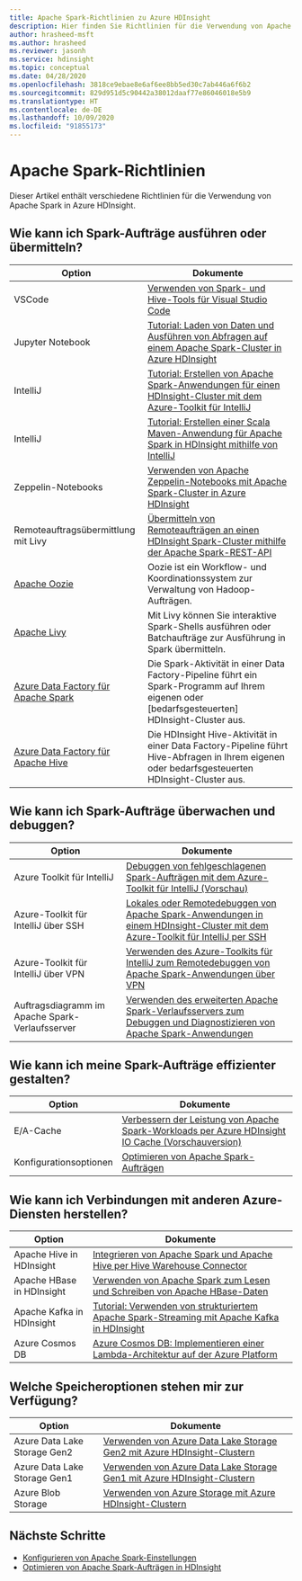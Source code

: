 ```yaml
---
title: Apache Spark-Richtlinien zu Azure HDInsight
description: Hier finden Sie Richtlinien für die Verwendung von Apache Spark in Azure HDInsight.
author: hrasheed-msft
ms.author: hrasheed
ms.reviewer: jasonh
ms.service: hdinsight
ms.topic: conceptual
ms.date: 04/28/2020
ms.openlocfilehash: 3818ce9ebae8e6af6ee8bb5ed30c7ab446a6f6b2
ms.sourcegitcommit: 829d951d5c90442a38012daaf77e86046018e5b9
ms.translationtype: HT
ms.contentlocale: de-DE
ms.lasthandoff: 10/09/2020
ms.locfileid: "91855173"
---
```

# <a name="apache-spark-guidelines"></a>Apache Spark-Richtlinien

Dieser Artikel enthält verschiedene Richtlinien für die Verwendung von Apache Spark in Azure HDInsight.

## <a name="how-do-i-run-or-submit-spark-jobs"></a>Wie kann ich Spark-Aufträge ausführen oder übermitteln?

| Option | Dokumente |
|---|---|
| VSCode | [Verwenden von Spark- und Hive-Tools für Visual Studio Code](../hdinsight-for-vscode.md) |
| Jupyter Notebook | [Tutorial: Laden von Daten und Ausführen von Abfragen auf einem Apache Spark-Cluster in Azure HDInsight](./apache-spark-load-data-run-query.md) |
| IntelliJ | [Tutorial: Erstellen von Apache Spark-Anwendungen für einen HDInsight-Cluster mit dem Azure-Toolkit für IntelliJ](./apache-spark-intellij-tool-plugin.md) |
| IntelliJ | [Tutorial: Erstellen einer Scala Maven-Anwendung für Apache Spark in HDInsight mithilfe von IntelliJ](./apache-spark-create-standalone-application.md) |
| Zeppelin-Notebooks | [Verwenden von Apache Zeppelin-Notebooks mit Apache Spark-Cluster in Azure HDInsight](./apache-spark-zeppelin-notebook.md) |
| Remoteauftragsübermittlung mit Livy | [Übermitteln von Remoteaufträgen an einen HDInsight Spark-Cluster mithilfe der Apache Spark-REST-API](./apache-spark-livy-rest-interface.md) |
|[Apache Oozie](../hdinsight-use-oozie-linux-mac.md)|Oozie ist ein Workflow- und Koordinationssystem zur Verwaltung von Hadoop-Aufträgen.|
|[Apache Livy](./apache-spark-livy-rest-interface.md)|Mit Livy können Sie interaktive Spark-Shells ausführen oder Batchaufträge zur Ausführung in Spark übermitteln.|
|[Azure Data Factory für Apache Spark](../../data-factory/transform-data-using-spark.md)|Die Spark-Aktivität in einer Data Factory-Pipeline führt ein Spark-Programm auf Ihrem eigenen oder [bedarfsgesteuerten] HDInsight-Cluster aus.|
|[Azure Data Factory für Apache Hive](../../data-factory/transform-data-using-hadoop-hive.md)|Die HDInsight Hive-Aktivität in einer Data Factory-Pipeline führt Hive-Abfragen in Ihrem eigenen oder bedarfsgesteuerten HDInsight-Cluster aus.|

## <a name="how-do-i-monitor-and-debug-spark-jobs"></a>Wie kann ich Spark-Aufträge überwachen und debuggen?

| Option | Dokumente |
|---|---|
| Azure Toolkit für IntelliJ | [Debuggen von fehlgeschlagenen Spark-Aufträgen mit dem Azure-Toolkit für IntelliJ (Vorschau)](apache-spark-intellij-tool-failure-debug.md) |
| Azure-Toolkit für IntelliJ über SSH | [Lokales oder Remotedebuggen von Apache Spark-Anwendungen in einem HDInsight-Cluster mit dem Azure-Toolkit für IntelliJ per SSH](apache-spark-intellij-tool-debug-remotely-through-ssh.md) |
| Azure-Toolkit für IntelliJ über VPN | [Verwenden des Azure-Toolkits für IntelliJ zum Remotedebuggen von Apache Spark-Anwendungen über VPN](apache-spark-intellij-tool-plugin-debug-jobs-remotely.md) |
| Auftragsdiagramm im Apache Spark-Verlaufsserver | [Verwenden des erweiterten Apache Spark-Verlaufsservers zum Debuggen und Diagnostizieren von Apache Spark-Anwendungen](./apache-azure-spark-history-server.md) |

## <a name="how-do-i-make-my-spark-jobs-run-more-efficiently"></a>Wie kann ich meine Spark-Aufträge effizienter gestalten?

| Option | Dokumente |
|---|---|
| E/A-Cache | [Verbessern der Leistung von Apache Spark-Workloads per Azure HDInsight IO Cache (Vorschauversion)](./apache-spark-improve-performance-iocache.md) |
| Konfigurationsoptionen | [Optimieren von Apache Spark-Aufträgen](./apache-spark-perf.md) |

## <a name="how-do-i-connect-to-other-azure-services"></a>Wie kann ich Verbindungen mit anderen Azure-Diensten herstellen?

| Option | Dokumente |
|---|---|
| Apache Hive in HDInsight | [Integrieren von Apache Spark und Apache Hive per Hive Warehouse Connector](../interactive-query/apache-hive-warehouse-connector.md) |
| Apache HBase in HDInsight | [Verwenden von Apache Spark zum Lesen und Schreiben von Apache HBase-Daten](../hdinsight-using-spark-query-hbase.md) |
| Apache Kafka in HDInsight | [Tutorial: Verwenden von strukturiertem Apache Spark-Streaming mit Apache Kafka in HDInsight](../hdinsight-apache-kafka-spark-structured-streaming.md) |
| Azure Cosmos DB | [Azure Cosmos DB: Implementieren einer Lambda-Architektur auf der Azure Platform](../../cosmos-db/lambda-architecture.md) |

## <a name="what-are-my-storage-options"></a>Welche Speicheroptionen stehen mir zur Verfügung?

| Option | Dokumente |
|---|---|
| Azure Data Lake Storage Gen2 | [Verwenden von Azure Data Lake Storage Gen2 mit Azure HDInsight-Clustern](../hdinsight-hadoop-use-data-lake-storage-gen2.md) |
| Azure Data Lake Storage Gen1 | [Verwenden von Azure Data Lake Storage Gen1 mit Azure HDInsight-Clustern](../hdinsight-hadoop-use-data-lake-storage-gen1.md) |
| Azure Blob Storage | [Verwenden von Azure Storage mit Azure HDInsight-Clustern](../hdinsight-hadoop-use-blob-storage.md) |

## <a name="next-steps"></a>Nächste Schritte

* [Konfigurieren von Apache Spark-Einstellungen](apache-spark-settings.md)
* [Optimieren von Apache Spark-Aufträgen in HDInsight](apache-spark-perf.md)
